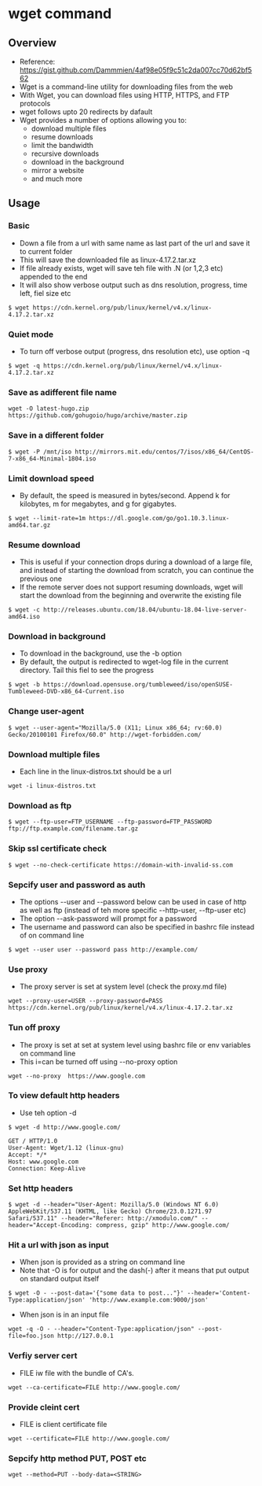 # wget command

## Overview
* Reference: https://gist.github.com/Dammmien/4af98e05f9c51c2da007cc70d62bf562
* Wget is a command-line utility for downloading files from the web
* With Wget, you can download files using HTTP, HTTPS, and FTP protocols
* wget follows upto 20 redirects by dafault
* Wget provides a number of options allowing you to:
  * download multiple files
  * resume downloads
  * limit the bandwidth
  * recursive downloads
  * download in the background
  * mirror a website
  * and much more

## Usage

### Basic
* Down a file from a url with same name as last part of the url and save it to current folder
* This will save the downloaded file as linux-4.17.2.tar.xz
* If file already exists, wget will save teh file with .N (or 1,2,3 etc) appended to the end
* It will also show verbose output such as dns resolution, progress, time left, fiel size etc
```
$ wget https://cdn.kernel.org/pub/linux/kernel/v4.x/linux-4.17.2.tar.xz
```
### Quiet mode
* To turn off verbose output (progress, dns resolution etc), use option -q
```
$ wget -q https://cdn.kernel.org/pub/linux/kernel/v4.x/linux-4.17.2.tar.xz
```
### Save as adifferent file name
```
wget -O latest-hugo.zip https://github.com/gohugoio/hugo/archive/master.zip
```
### Save in a different folder
```
$ wget -P /mnt/iso http://mirrors.mit.edu/centos/7/isos/x86_64/CentOS-7-x86_64-Minimal-1804.iso
```
### Limit download speed
*  By default, the speed is measured in bytes/second. Append k for kilobytes, m for megabytes, and g for gigabytes.
```
$ wget --limit-rate=1m https://dl.google.com/go/go1.10.3.linux-amd64.tar.gz
```
### Resume download
* This is useful if your connection drops during a download of a large file, and instead of starting the download from scratch, you can continue the previous one
* If the remote server does not support resuming downloads, wget will start the download from the beginning and overwrite the existing file
```
$ wget -c http://releases.ubuntu.com/18.04/ubuntu-18.04-live-server-amd64.iso
```
### Download in background
* To download in the background, use the -b option
* By default, the output is redirected to wget-log file in the current directory. Tail this fiel to see the progress
```
$ wget -b https://download.opensuse.org/tumbleweed/iso/openSUSE-Tumbleweed-DVD-x86_64-Current.iso
```
### Change user-agent
```
$ wget --user-agent="Mozilla/5.0 (X11; Linux x86_64; rv:60.0) Gecko/20100101 Firefox/60.0" http://wget-forbidden.com/
```
### Download multiple files
* Each line in the linux-distros.txt should be a url
```
wget -i linux-distros.txt
```
### Download as ftp
```
$ wget --ftp-user=FTP_USERNAME --ftp-password=FTP_PASSWORD ftp://ftp.example.com/filename.tar.gz
```
### Skip ssl certificate check
```
$ wget --no-check-certificate https://domain-with-invalid-ss.com
```
### Sepcify user and password as auth
* The options --user and --password below can be used in case of http as well as ftp (instead of teh more specific --http-user, --ftp-user etc)
* The option --ask-password will prompt for a password
* The username and password can also be specified in bashrc file instead of on command line
```
$ wget --user user --password pass http://example.com/
```
### Use proxy
* The proxy server is set at system level (check the proxy.md file)
```
wget --proxy-user=USER --proxy-password=PASS https://cdn.kernel.org/pub/linux/kernel/v4.x/linux-4.17.2.tar.xz
```

### Tun off proxy
* The proxy is set at set at system level using bashrc file or env variables on command line
* This i=can be turned off using --no-proxy option
```
wget --no-proxy  https://www.google.com
```

### To view default http headers
* Use teh option -d
```
$ wget -d http://www.google.com/

GET / HTTP/1.0
User-Agent: Wget/1.12 (linux-gnu)
Accept: */*
Host: www.google.com
Connection: Keep-Alive
```

### Set http headers
```
$ wget -d --header="User-Agent: Mozilla/5.0 (Windows NT 6.0) AppleWebKit/537.11 (KHTML, like Gecko) Chrome/23.0.1271.97 Safari/537.11" --header="Referer: http://xmodulo.com/" --header="Accept-Encoding: compress, gzip" http://www.google.com/
```

### Hit a url with json as input
* When json is provided as a string on command line
* Note that -O is for output and the dash(-) after it means that put output on standard output itself
```
$ wget -O - --post-data='{"some data to post..."}' --header='Content-Type:application/json' 'http://www.example.com:9000/json'
```
* When json is in an input file
```
wget -q -O - --header="Content-Type:application/json" --post-file=foo.json http://127.0.0.1
```

### Verfiy server cert
* FILE iw file with the bundle of CA's.
```
wget --ca-certificate=FILE http://www.google.com/
```

### Provide cleint cert
* FILE is client certificate file
```
wget --certificate=FILE http://www.google.com/  
```

### Sepcify http method PUT, POST etc
```
wget --method=PUT --body-data=<STRING>
```

